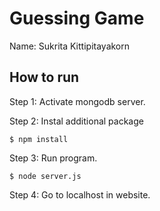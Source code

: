 # Guessing Game

Name: Sukrita Kittipitayakorn

## How to run

Step 1: Activate mongodb server.

Step 2: Instal additional package

    $ npm install

Step 3: Run program.

    $ node server.js

Step 4: Go to localhost in website.

